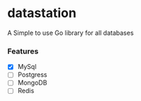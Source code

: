 # datastation
A Simple to use Go library for all databases

### Features

- [x] MySql
- [ ] Postgress
- [ ] MongoDB
- [ ] Redis
